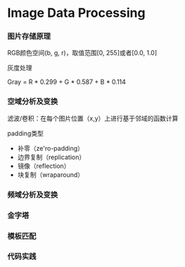 # Image Data Processing

### 图片存储原理

RGB颜色空间(b, g, r)，取值范围[0, 255]或者[0.0, 1.0]

灰度处理

Gray = R * 0.299 + G * 0.587 + B * 0.114

### 空域分析及变换

滤波/卷积：在每个图片位置（x,y）上进行基于邻域的函数计算

padding类型

* 补零（ze'ro-padding）
* 边界复制（replication）
* 镜像（reflection）
* 块复制（wraparound）

### 频域分析及变换

### 金字塔

### 模板匹配

### 代码实践